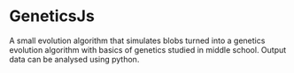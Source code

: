 # GeneticsJs
A small evolution algorithm that simulates blobs turned into a genetics evolution algorithm with basics of genetics studied in middle school. Output data can be analysed using python.
